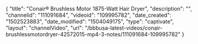 {
    "title": "Conair&reg; Brushless Motor 1875-Watt Hair Dryer",
    "description": "",
    "channelid": "111091684",
    "videoid": "109995782",
    "date_created": "1502523883",
    "date_modified": "1504049175",
    "type": "captivate",
    "layout": "channelVideo",
    "url": "\/bbbusa-latest-videos\/conair-brushlessmotordryer-42572015-mp4-3-notes\/111091684-109995782"
}